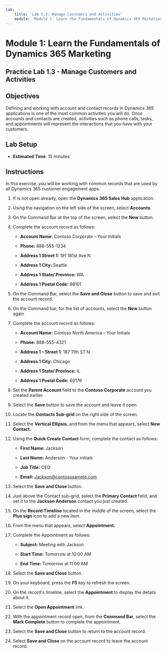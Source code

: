 ```yaml
---
lab:
    title: 'Lab 1.3: Manage Customers and Activities'
    module: 'Module 1: Learn the Fundamentals of Dynamics 365 Marketing'
---
```


Module 1: Learn the Fundamentals of Dynamics 365 Marketing
========================

## Practice Lab 1.3 - Manage Customers and Activities

## Objectives

Defining and working with account and contact records in Dynamics 365 applications is one of the most common activities you will do. Once accounts and contacts are created, activities such as phone calls, tasks, and appointments will represent the interactions that you have with your customers.

## Lab Setup

  - **Estimated Time**: 15 minutes

## Instructions

In this exercise, you will be working with common records that are used by all Dynamics 365 customer engagement apps. 

1. If is not open already, open the **Dynamics 365 Sales Hub** application. 

2. Using the navigation on the left side of the screen, select **Accounts**. 

3. On the Command Bar at the top of the screen, select the **New** button.

4. Complete the account record as follows:

	- **Account Name:** Contoso Corporate – Your Initials

	- **Phone:** 888-555-1234

	- **Address 1 Street 1:** 191 181st Ave N

	- **Address 1 City:** Seattle

	- **Address 1 State/ Province:** WA

	- **Address 1 Postal Code:** 98101

5. On the Command Bar, select the **Save and Close** button to save and exit the account record.

6. On the Command bar, for the list of accounts, select the **New** button again

7. Complete the account record as follows:

	- **Account Name:** Contoso North America – Your Initials

	- **Phone:** 888-555-4321

	- **Address 1 – Street 1**: 187 11th ST N

	- **Address 1 City:** Chicago

	- **Address 1 State/ Province:** IL

	- **Address 1 Postal Code:** 60176

8. Set the **Parent Account** field to the **Contoso Corporate** account you created earlier. 

9. Select the **Save** button to save the account and leave it open. 

10. Locate the **Contacts Sub-grid** on the right side of the screen. 

11. Select the **Vertical Ellipsis**, and from the menu that appears, select **New Contact**. 

12. Using the **Quick Create Contact** form, complete the contact as follows:

	- **First Name:** Jackson

	- **Last Name:** Anderson - Your initials

	- **Job Title:** CEO

	- **Email:** Jackson@contososample.com

13. Select the **Save and Close** button.

14. Just above the Contact sub-grid, select the **Primary Contact** field, and set it to the **Jackson Anderson** contact you just created. 

15. On the **Record Timeline** located in the middle of the screen, select the **Plus sign** icon to add a new item. 

16. From the menu that appears, select **Appointment.**

17. Complete the Appointment as follows:

	- **Subject:** Meeting with Jackson

	- **Start Time:** Tomorrow at 10:00 AM 

	- **End Time:** Tomorrow at 11:00 AM 

18. Select the **Save and Close** button. 

19. On your keyboard, press the **F5** key to refresh the screen.     

20. On the record's timeline, select the **Appointment** to display the details about it.   

21. Select the **Open Appointment** link. 

22. With the appointment record open, from the **Command Bar**, select the **Mark Complete** button to complete the appointment. 

23. Select the **Save and Close** button to return to the account record.   

24. Select **Save and Close** on the account record to leave the account record.   

